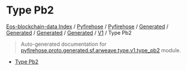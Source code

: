 # Type Pb2

[Eos-blockchain-data Index](../../../../../../../README.md#eos-blockchain-data-index) /
[Pyfirehose](../../../../../../index.md#pyfirehose) /
[Pyfirehose](../../../../../../index.md#pyfirehose) /
[Generated](../../../../index.md#generated) /
[Generated](../../../../index.md#generated) /
[Generated](../../../../index.md#generated) /
[Generated](../../../../index.md#generated) /
[V1](./index.md#v1) /
Type Pb2

> Auto-generated documentation for [pyfirehose.proto.generated.sf.arweave.type.v1.type_pb2](https://github.com/Krow10/eos-blockchain-data/blob/main/pyfirehose/proto/generated/sf/arweave/type/v1/type_pb2.py) module.

- [Type Pb2](#type-pb2)
